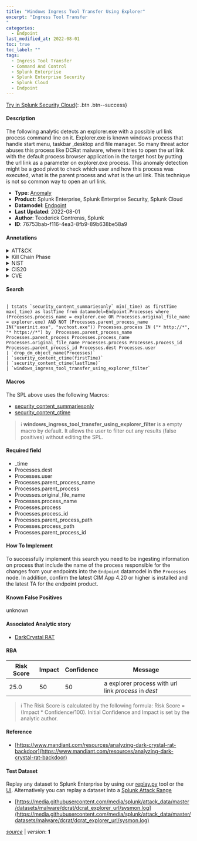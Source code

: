 ```yaml
---
title: "Windows Ingress Tool Transfer Using Explorer"
excerpt: "Ingress Tool Transfer
"
categories:
  - Endpoint
last_modified_at: 2022-08-01
toc: true
toc_label: ""
tags:
  - Ingress Tool Transfer
  - Command And Control
  - Splunk Enterprise
  - Splunk Enterprise Security
  - Splunk Cloud
  - Endpoint
---
```




[Try in Splunk Security Cloud](https://www.splunk.com/en_us/products/cyber-security.html){: .btn .btn--success}

#### Description

The following analytic detects an explorer.exe with a possible url link process command line on it. Explorer.exe is known windows process that handle start menu, taskbar ,desktop and file manager. So many threat actor abuses this process like DCRat malware, where it tries to open the url link with the default process browser application in the target host by putting the url link as a parameter on explorer.exe process. This anomaly detection might be a good pivot to check which user and how this process was executed, what is the parent process and what is the url link. This technique is not so common way to open an url link.

- **Type**: [Anomaly](https://github.com/splunk/security_content/wiki/Detection-Analytic-Types)
- **Product**: Splunk Enterprise, Splunk Enterprise Security, Splunk Cloud
- **Datamodel**: [Endpoint](https://docs.splunk.com/Documentation/CIM/latest/User/Endpoint)
- **Last Updated**: 2022-08-01
- **Author**: Teoderick Contreras, Splunk
- **ID**: 76753bab-f116-4ea3-8fb9-89b638be58a9


#### Annotations

<details>
  <summary>ATT&CK</summary>

<div markdown="1">


| ID             | Technique        |  Tactic             |
| -------------- | ---------------- |-------------------- |
| [T1105](https://attack.mitre.org/techniques/T1105/) | Ingress Tool Transfer | Command And Control |

</div>
</details>


<details>
  <summary>Kill Chain Phase</summary>

<div markdown="1">

* Exploitation


</div>
</details>


<details>
  <summary>NIST</summary>

<div markdown="1">

* DE.CM



</div>
</details>

<details>
  <summary>CIS20</summary>

<div markdown="1">

* CIS 3
* CIS 5
* CIS 16



</div>
</details>

<details>
  <summary>CVE</summary>

<div markdown="1">


</div>
</details>

#### Search 

```

| tstats `security_content_summariesonly` min(_time) as firstTime max(_time) as lastTime from datamodel=Endpoint.Processes where (Processes.process_name = explorer.exe OR Processes.original_file_name = explorer.exe) AND NOT (Processes.parent_process_name IN("userinit.exe", "svchost.exe")) Processes.process IN ("* http://*", "* https://*") by  Processes.parent_process_name Processes.parent_process Processes.process_name Processes.original_file_name Processes.process Processes.process_id Processes.parent_process_id Processes.dest Processes.user 
| `drop_dm_object_name(Processes)` 
| `security_content_ctime(firstTime)` 
| `security_content_ctime(lastTime)` 
| `windows_ingress_tool_transfer_using_explorer_filter`
```

#### Macros
The SPL above uses the following Macros:
* [security_content_summariesonly](https://github.com/splunk/security_content/blob/develop/macros/security_content_summariesonly.yml)
* [security_content_ctime](https://github.com/splunk/security_content/blob/develop/macros/security_content_ctime.yml)

> :information_source:
> **windows_ingress_tool_transfer_using_explorer_filter** is a empty macro by default. It allows the user to filter out any results (false positives) without editing the SPL.

#### Required field
* _time
* Processes.dest
* Processes.user
* Processes.parent_process_name
* Processes.parent_process
* Processes.original_file_name
* Processes.process_name
* Processes.process
* Processes.process_id
* Processes.parent_process_path
* Processes.process_path
* Processes.parent_process_id


#### How To Implement
To successfully implement this search you need to be ingesting information on process that include the name of the process responsible for the changes from your endpoints into the `Endpoint` datamodel in the `Processes` node. In addition, confirm the latest CIM App 4.20 or higher is installed and the latest TA for the endpoint product.

#### Known False Positives
unknown

#### Associated Analytic story
* [DarkCrystal RAT](/stories/darkcrystal_rat)




#### RBA

| Risk Score  | Impact      | Confidence   | Message      |
| ----------- | ----------- |--------------|--------------|
| 25.0 | 50 | 50 | a explorer process with url link $process$ in $dest$ |


> :information_source:
> The Risk Score is calculated by the following formula: Risk Score = (Impact * Confidence/100). Initial Confidence and Impact is set by the analytic author. 

#### Reference

* [https://www.mandiant.com/resources/analyzing-dark-crystal-rat-backdoor](https://www.mandiant.com/resources/analyzing-dark-crystal-rat-backdoor)



#### Test Dataset
Replay any dataset to Splunk Enterprise by using our [replay.py](https://github.com/splunk/attack_data#using-replaypy) tool or the [UI](https://github.com/splunk/attack_data#using-ui).
Alternatively you can replay a dataset into a [Splunk Attack Range](https://github.com/splunk/attack_range#replay-dumps-into-attack-range-splunk-server)


* [https://media.githubusercontent.com/media/splunk/attack_data/master/datasets/malware/dcrat/dcrat_explorer_url/sysmon.log](https://media.githubusercontent.com/media/splunk/attack_data/master/datasets/malware/dcrat/dcrat_explorer_url/sysmon.log)



[*source*](https://github.com/splunk/security_content/tree/develop/detections/endpoint/windows_ingress_tool_transfer_using_explorer.yml) \| *version*: **1**